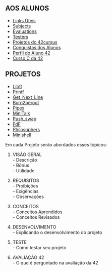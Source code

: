 ## AOS ALUNOS
- [Links Úteis](https://github.com/danielmourajc/42cursus/blob/main/Links%20%C3%9Ateis.md)
- [Subjects](https://github.com/danielmourajc/42cursus/tree/main/Subjects%2042)
- [Evaluations](https://github.com/danielmourajc/42cursus/tree/main/Evaluations%2042)
- [Testers](https://github.com/danielmourajc/42cursus/blob/main/Testers%2042.md)
- [Projetos do 42cursus](https://github.com/danielmourajc/42cursus/blob/main/Lista%20dos%20Projetos%20do%2042Cursus.md)
- [Conquistas dos Alunos](https://github.com/danielmourajc/42cursus/blob/main/Conquistas%20dos%20Alunos%2042.md)
- [Perfil do Aluno 42](https://github.com/danielmourajc/42cursus/blob/main/Perfil%20do%20Aluno%2042.md)
- [Curso C da 42](https://github.com/danielmourajc/42cursus/blob/main/Curso%20C%20da%2042%20(Youtube).md)

## PROJETOS
- [Libft](https://github.com/danielmourajc/42cursus/tree/main/01.%20Libft)
- [Printf](https://github.com/danielmourajc/42cursus/tree/main/02.%20Printf)
- [Get_Next_Line](https://github.com/danielmourajc/42cursus/tree/main/03.%20Get_Next_Line)
- [Born2beroot](https://github.com/danielmourajc/42cursus/tree/main/04.%20Born2beroot)
- [Pipex]()
- [MiniTalk]()
- [Push_swap]()
- [FdF]()
- [Philosophers]()
- [Minishell]()

Em cada Projeto serão abordados esses tópicos:
1. VISÃO GERAL<br>
\- Descrição<br>
\- Bônus<br>
\- Utilidade<br>

2. REQUISITOS<br>
\- Proibições<br>
\- Exigências<br>
\- Observações

3. CONCEITOS<br>
\- Conceitos Aprendidos<br>
\- Conceitos Revisados

4. DESENVOLVIMENTO<br>
\- Explicando o desenvolvimento do projeto<br>

5. TESTE<br>
\- Como testar seu projeto<br>

6. AVALIAÇÃO 42<br>
\- O que é perguntado na avaliação da 42<br>
